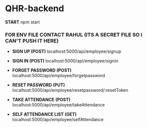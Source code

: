 # QHR-backend

<b>START</b> npm start

<h3>FOR ENV FILE CONTACT RAHUL (ITS A SECRET FILE SO I CAN'T PUSH IT HERE) </h3>
<ul>
<li>
<p> <b>SIGN UP (POST) </b> localhost:5000/api/employee/signup </p>
 </li>
<li>
<p> <b>SIGN IN (POST) </b> localhost:5000/api/employee/signin </p>
 </li>

<li>
<p> <b>FORGET PASSWORD (POST) </b> localhost:5000/api/employee/forgetpassword </p>
 </li>
<li>
<p> <b>RESET PASSWORD (PUT) </b> localhost:5000/api/employee/resetpassword/:resetToken </p>
 </li>
<li>
<p> <b>TAKE ATTENDANCE (POST)</b> localhost:5000/api/employee/takeAttendance </p>
 </li>
 <li>
<p> <b>SELF ATTENDANCE LIST (GET)</b> localhost:5000/api/employee/selfAttendance</p>
 </li>
</ul>

